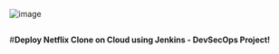 ![image](https://github.com/user-attachments/assets/ef9f54ef-a247-43c0-9fd2-69554fd5b7c9)

##
#**Deploy Netflix Clone on Cloud using Jenkins - DevSecOps Project!**


